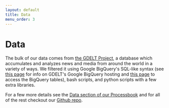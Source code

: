 ```yaml
---
layout: default
title: Data
menu_order: 3
---
```


# Data

The bulk of our data comes from [the GDELT Project](https://www.gdeltproject.org/), a database which accumulates and analyzes news and media from around the world in a variety of ways. We filtered it using Google BigQuery's SQL-like syntax (see [this page](https://www.gdeltproject.org/data.html#googlebigquery) for info on GDELT's Google BigQuery hosting and [this page](https://cloudplatform.googleblog.com/2014/05/worlds-largest-event-dataset-now-publicly-available-in-google-bigquery.html) to access the BigQuery tables), bash scripts, and python scripts with a few extra libraries. 

For a few more details see the [Data section of our Processbook](processbook.md#data) and for all of the rest checkout our [Github repo](https://github.com/mbovel/dataviz-project).